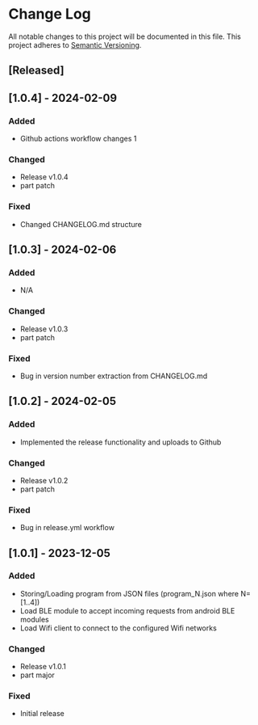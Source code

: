 # Change Log

All notable changes to this project will be documented in this file.
This project adheres to [Semantic Versioning](http://semver.org/).

## [Released]

## [1.0.4] - 2024-02-09

### Added
- Github actions workflow changes 1

### Changed
- Release v1.0.4
- part patch

### Fixed
- Changed CHANGELOG.md structure

## [1.0.3] - 2024-02-06

### Added
- N/A

### Changed
- Release v1.0.3
- part patch

### Fixed
- Bug in version number extraction from CHANGELOG.md

## [1.0.2] - 2024-02-05

### Added
- Implemented the release functionality and uploads to Github

### Changed
- Release v1.0.2
- part patch

### Fixed
- Bug in release.yml workflow

## [1.0.1] - 2023-12-05

### Added
- Storing/Loading program from JSON files (program_N.json where N=[1..4])
- Load BLE module to accept incoming requests from android BLE modules
- Load Wifi client to connect to the configured Wifi networks

### Changed
- Release v1.0.1
- part major

### Fixed
- Initial release
